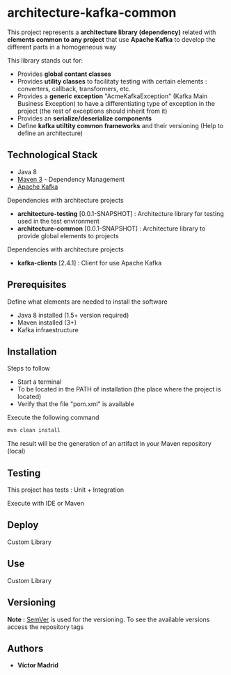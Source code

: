 # architecture-kafka-common

This project represents a **architecture library (dependency)** related with **elements common to any project** that use **Apache Kafka** to develop the different parts in a homogeneous way

This library stands out for:

* Provides  **global contant classes**
* Provides **utility classes** to facilitaty testing with certain elements : converters, callback, transformers, etc.
* Provides a **generic exception** "AcmeKafkaException" (Kafka Main Business Exception) to have a differentiating type of exception in the project (the rest of exceptions should inherit from it)
* Provides  an **serialize/deserialize components**
* Define **kafka utiltity common frameworks** and their versioning (Help to define an architecture)



## Technological Stack

* Java 8
* [Maven 3](https://maven.apache.org/) - Dependency Management
* [Apache Kafka ](https://kafka.apache.org/)

Dependencies with architecture projects

* **architecture-testing** [0.0.1-SNAPSHOT] : Architecture library for testing used in the test environment
* **architecture-common** [0.0.1-SNAPSHOT] : Architecture library to provide global elements to projects

Dependencies with architecture projects

* **kafka-clients** [2.4.1] : Client for use Apache Kafka





## Prerequisites

Define what elements are needed to install the software

* Java 8 installed (1.5+ version required)
* Maven installed  (3+)
* Kafka infraestructure




## Installation

Steps to follow

* Start a terminal
* To be located in the PATH of installation (the place where the project is located)
* Verify that the file "pom.xml" is available

Execute the following command

```bash
mvn clean install
```

The result will be the generation of an artifact in your Maven repository (local)





## Testing

This project has tests : Unit + Integration

Execute with IDE or Maven





## Deploy

Custom Library





## Use

Custom Library





## Versioning

**Note :** [SemVer](http://semver.org/) is used for the versioning. 
To see the available versions access the repository tags





## Authors

* **Víctor Madrid**
